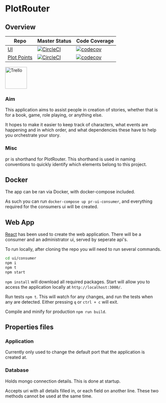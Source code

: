 # PlotRouter

## Overview

| Repo                             | Master Status                               | Code Coverage                                        |
| -------------------------------- | ------------------------------------------- | ---------------------------------------------------- |
| [UI][UI-Github]                  | [![CircleCI][UI-CCI-Badge]][UI-CCI]         | [![codecov][UI-CodeCov-Badge]][UI-CodeCov]           |
| [Plot Points][PP-Github]         | [![CircleCI][PP-CCI-Badge]][PP-CCI]         | [![codecov][PP-CodeCov-Badge]][PP-CodeCov]           |

[<img alt="Trello" src="https://upload.wikimedia.org/wikipedia/en/8/8c/Trello_logo.svg" width=70x/>][Trello]

[UI-Github]: https://github.com/PossibleLlama/PlotRouter-UI
[UI-CCI-Badge]: https://circleci.com/gh/PossibleLlama/PlotRouter-UI.svg?style=svg&circle-token=e65c69d2f59335eaf44e72d6487c478c518ab5b1
[UI-CCI]: https://circleci.com/gh/PossibleLlama/PlotRouter-UI/tree/master
[UI-CodeCov-Badge]: https://codecov.io/gh/PossibleLlama/PlotRouter-UI/branch/master/graph/badge.svg?token=nnGEN1vSks
[UI-CodeCov]: https://codecov.io/gh/PossibleLlama/PlotRouter-UI

[PP-Github]: https://github.com/PossibleLlama/PlotRouter-PP
[PP-CCI-Badge]: https://circleci.com/gh/PossibleLlama/PlotRouter-PP/tree/master.svg?style=svg&circle-token=07292fe316715bf5c78e72534a2d05a59c0e7880
[PP-CCI]: https://circleci.com/gh/PossibleLlama/PlotRouter-PP/tree/master
[PP-CodeCov-Badge]: https://codecov.io/gh/PossibleLlama/PlotRouter-PP/branch/master/graph/badge.svg?token=ZrFA9xeliL
[PP-CodeCov]: https://codecov.io/gh/PossibleLlama/PlotRouter-PP

[Trello]: https://trello.com/b/mEtQHsTR/plot-router

### Aim

This application aims to assist people in creation of stories, whether that is for a book, game, role playing, or anything else.

It hopes to make it easier to keep track of characters, what events are happening and in which order, and what dependencies these have to help you orchestrate your story.

### Misc

pr is shorthand for PlotRouter. This shorthand is used in naming conventions to quickly identify which elements belong to this project.

## Docker

The app can be ran via Docker, with docker-compose included.

As such you can run `docker-compose up pr-ui-consumer`, and everything required for the consumers ui will be created.

## Web App

[React](https://reactjs.org/) has been used to create the web application. There will be a consumer and an administrator ui, served by seperate api's.

To run locally, after cloning the repo you will need to run several commands.

``` bash
cd ui/consumer
npm i
npm t
npm start
```

`npm install` will download all required packages.
Start will allow you to access the application locally at `http://localhost:3000/`.

Run tests `npm t`. This will watch for any changes, and run the tests when any are detected. Either pressing `q` or `ctrl + c` will exit.

Compile and minify for production `npm run build`.

## Properties files

### Application

Currently only used to change the default port that the application is created at.

### Database

Holds mongo connection details. This is done at startup.

Accepts uri with all details filled in, or each field on another line. These two methods cannot be used at the same time.
